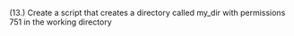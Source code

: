 (13.) Create a script that creates a directory called my_dir with permissions 751 in the working directory
